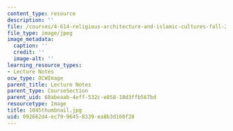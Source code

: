 ```yaml
---
content_type: resource
description: ''
file: /courses/4-614-religious-architecture-and-islamic-cultures-fall-2002/092662d4ec7996458339ea8b3d160f28_1045thumbnail.jpg
file_type: image/jpeg
image_metadata:
  caption: ''
  credit: ''
  image-alt: ''
learning_resource_types:
- Lecture Notes
ocw_type: OCWImage
parent_title: Lecture Notes
parent_type: CourseSection
parent_uid: 68abeaab-4eff-532c-e858-18d3ffb567bd
resourcetype: Image
title: 1045thumbnail.jpg
uid: 092662d4-ec79-9645-8339-ea8b3d160f28
---
```


